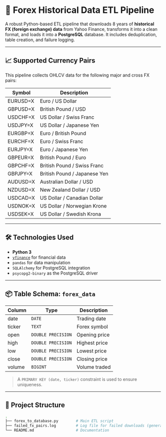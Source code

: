 # 💱 Forex Historical Data ETL Pipeline

A robust Python-based ETL pipeline that downloads 8 years of **historical FX (foreign exchange) data** from Yahoo Finance, transforms it into a clean format, and loads it into a **PostgreSQL** database. It includes deduplication, table creation, and failure logging.

---

## 📈 Supported Currency Pairs

This pipeline collects OHLCV data for the following major and cross FX pairs:

| Symbol     | Description          |
|------------|----------------------|
| EURUSD=X   | Euro / US Dollar     |
| GBPUSD=X   | British Pound / USD  |
| USDCHF=X   | US Dollar / Swiss Franc |
| USDJPY=X   | US Dollar / Japanese Yen |
| EURGBP=X   | Euro / British Pound |
| EURCHF=X   | Euro / Swiss Franc   |
| EURJPY=X   | Euro / Japanese Yen  |
| GBPEUR=X   | British Pound / Euro |
| GBPCHF=X   | British Pound / Swiss Franc |
| GBPJPY=X   | British Pound / Japanese Yen |
| AUDUSD=X   | Australian Dollar / USD |
| NZDUSD=X   | New Zealand Dollar / USD |
| USDCAD=X   | US Dollar / Canadian Dollar |
| USDNOK=X   | US Dollar / Norwegian Krone |
| USDSEK=X   | US Dollar / Swedish Krona  |

---

## 🛠️ Technologies Used

- **Python 3**
- [`yfinance`](https://pypi.org/project/yfinance/) for financial data
- `pandas` for data manipulation
- `SQLAlchemy` for PostgreSQL integration
- `psycopg2-binary` as the PostgreSQL driver

---

## 📦 Table Schema: `forex_data`

| Column  | Type              | Description         |
|---------|-------------------|---------------------|
| date    | `DATE`            | Trading date        |
| ticker  | `TEXT`            | Forex symbol        |
| open    | `DOUBLE PRECISION`| Opening price       |
| high    | `DOUBLE PRECISION`| Highest price       |
| low     | `DOUBLE PRECISION`| Lowest price        |
| close   | `DOUBLE PRECISION`| Closing price       |
| volume  | `BIGINT`          | Volume traded       |

> A `PRIMARY KEY (date, ticker)` constraint is used to ensure uniqueness.

---

## 📂 Project Structure

```bash
.
├── forex_to_database.py        # Main ETL script
├── failed_fx_pairs.log         # Log file for failed downloads (generated at runtime)
└── README.md                   # Documentation
